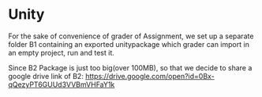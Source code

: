 # Unity
For the sake of convenience of grader of Assignment, we set up a separate folder B1 containing an exported unitypackage which grader can import in an empty project, run and test it.

Since B2 Package is just too big(over 100MB), so that we decide to share a google drive link of B2: https://drive.google.com/open?id=0Bx-qQezyPT6GUUd3VVBmVHFaY1k
